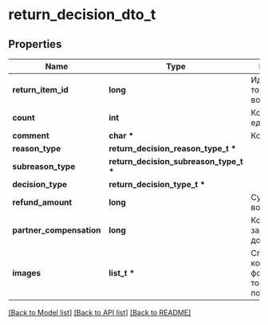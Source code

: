 # return_decision_dto_t

## Properties
Name | Type | Description | Notes
------------ | ------------- | ------------- | -------------
**return_item_id** | **long** | Идентификатор товара в возврате. | [optional] 
**count** | **int** | Количество единиц товара. | [optional] 
**comment** | **char \*** | Комментарий. | [optional] 
**reason_type** | **return_decision_reason_type_t \*** |  | [optional] 
**subreason_type** | **return_decision_subreason_type_t \*** |  | [optional] 
**decision_type** | **return_decision_type_t \*** |  | [optional] 
**refund_amount** | **long** | Сумма возврата. | [optional] 
**partner_compensation** | **long** | Компенсация за обратную доставку. | [optional] 
**images** | **list_t \*** | Список хеш-кодов фотографий товара от покупателя. | [optional] 

[[Back to Model list]](../README.md#documentation-for-models) [[Back to API list]](../README.md#documentation-for-api-endpoints) [[Back to README]](../README.md)


